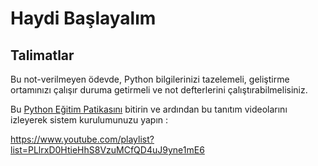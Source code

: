 # Haydi Başlayalım

## Talimatlar

Bu not-verilmeyen ödevde, Python bilgilerinizi tazelemeli, geliştirme ortamınızı çalışır duruma getirmeli ve not defterlerini çalıştırabilmelisiniz.

Bu [Python Eğitim Patikasını](https://docs.microsoft.com/learn/paths/python-language/?WT.mc_id=academic-15963-cxa) bitirin ve ardından bu tanıtım videolarını izleyerek sistem kurulumunuzu yapın :

https://www.youtube.com/playlist?list=PLlrxD0HtieHhS8VzuMCfQD4uJ9yne1mE6